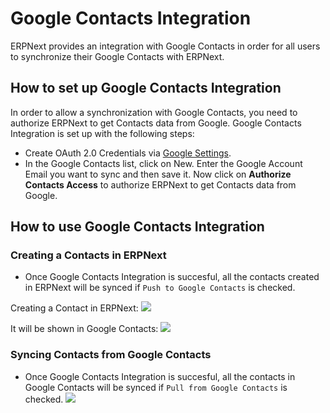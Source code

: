 <!-- add-breadcrumbs -->
# Google Contacts Integration

ERPNext provides an integration with Google Contacts in order for all users to synchronize their Google Contacts with ERPNext.

## How to set up Google Contacts Integration

In order to allow a synchronization with Google Contacts, you need to authorize ERPNext to get Contacts data from Google. Google Contacts Integration is set up with the following steps:

- Create OAuth 2.0 Credentials via [Google Settings](/docs/v12/user/manual/en/erpnext_integration/google_settings).
- In the Google Contacts list, click on New. Enter the Google Account Email you want to sync and then save it. Now click on **Authorize Contacts Access** to authorize ERPNext to get Contacts data from Google.

## How to use Google Contacts Integration

### Creating a Contacts in ERPNext
- Once Google Contacts Integration is succesful, all the contacts created in ERPNext will be synced if `Push to Google Contacts` is checked.

Creating a Contact in ERPNext:
<img class="screenshot" src="/docs/v12/assets/img/erpnext_integrations/google_contacts_create_contact.gif">

It will be shown in Google Contacts:
<img class="screenshot" src="/docs/v12/assets/img/erpnext_integrations/google_contacts_create_contact_!.gif">

### Syncing Contacts from Google Contacts
- Once Google Contacts Integration is succesful, all the contacts in Google Contacts will be synced if `Pull from Google Contacts` is checked.
  <img class="screenshot" src="/docs/v12/assets/img/erpnext_integrations/google_contacts_contact_sync.gif">
